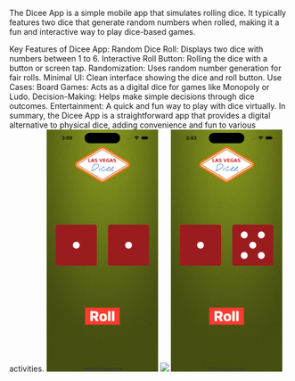 The Dicee App is a simple mobile app that simulates rolling dice. It typically features two dice that generate random numbers when rolled, making it a fun and interactive way to play dice-based games.

Key Features of Dicee App:
Random Dice Roll: Displays two dice with numbers between 1 to 6.
Interactive Roll Button: Rolling the dice with a button or screen tap.
Randomization: Uses random number generation for fair rolls.
Minimal UI: Clean interface showing the dice and roll button.
Use Cases:
Board Games: Acts as a digital dice for games like Monopoly or Ludo.
Decision-Making: Helps make simple decisions through dice outcomes.
Entertainment: A quick and fun way to play with dice virtually.
In summary, the Dicee App is a straightforward app that provides a digital alternative to physical dice, adding convenience and fun to various activities.
<img src="Dicee.png" width="200"> <img src="Dicee1" width="200">
<img src="Dicee2.png" width="200">

